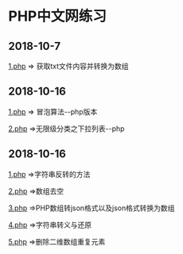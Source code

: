 # PHP中文网练习

## 2018-10-7

[1.php](https://github.com/workcha/phpChinaNet/blob/master/2018-10-7/1.php) => 获取txt文件内容并转换为数组


## 2018-10-16

[1.php](https://github.com/workcha/phpChinaNet/blob/master/2018-10-13/1.php) => 冒泡算法--php版本

[2.php](https://github.com/workcha/phpChinaNet/blob/master/2018-10-13/2.php) =>无限级分类之下拉列表--php

## 2018-10-16

[1.php](https://github.com/workcha/phpChinaNet/blob/master/2018-10-16/1.php) =>字符串反转的方法

[2.php](https://github.com/workcha/phpChinaNet/blob/master/2018-10-16/2.php) =>数组去空

[3.php](https://github.com/workcha/phpChinaNet/blob/master/2018-10-16/3.php) =>PHP数组转json格式以及json格式转换为数组

[4.php](https://github.com/workcha/phpChinaNet/blob/master/2018-10-16/4.php) =>字符串转义与还原

[5.php](https://github.com/workcha/phpChinaNet/blob/master/2018-10-16/5.php) =>删除二维数组重复元素
